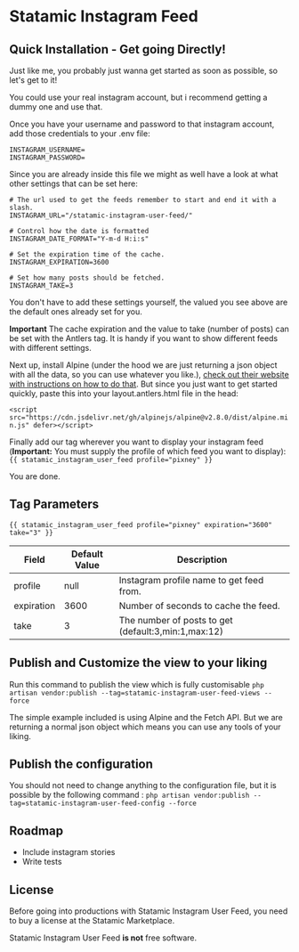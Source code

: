 # Statamic Instagram Feed

## Quick Installation - Get going Directly!
Just like me, you probably just wanna get started as soon as possible, so let's
get to it!

You could use your real instagram account, but i recommend getting a dummy one
and use that.

Once you have your username and password to that instagram account, add those credentials
to your .env file: 

```
INSTAGRAM_USERNAME=
INSTAGRAM_PASSWORD=
```

Since you are already inside this file we might as well have a look at what other settings
that can be set here:

```
# The url used to get the feeds remember to start and end it with a slash.
INSTAGRAM_URL="/statamic-instagram-user-feed/"

# Control how the date is formatted
INSTAGRAM_DATE_FORMAT="Y-m-d H:i:s"

# Set the expiration time of the cache.
INSTAGRAM_EXPIRATION=3600

# Set how many posts should be fetched.
INSTAGRAM_TAKE=3
```

You don't have to add these settings yourself, the valued you see above are the
default ones already set for you.

**Important** The cache expiration and the value to take (number of posts) can
be set with the Antlers tag. It is handy if you want to show different feeds with
different settings.

Next up, install Alpine (under the hood we are just returning a json object with
all the data, so you can use whatever you like.), [check out their website with instructions
on how to do that](https://github.com/alpinejs/alpine). But since you just want to get
started quickly, paste this into your layout.antlers.html file in the head:

`<script src="https://cdn.jsdelivr.net/gh/alpinejs/alpine@v2.8.0/dist/alpine.min.js" defer></script>`

Finally add our tag wherever you want to display your instagram feed (**Important:** You must 
supply the profile of which feed you want to display):
`{{ statamic_instagram_user_feed profile="pixney" }}`

You are done.


## Tag Parameters

```
{{ statamic_instagram_user_feed profile="pixney" expiration="3600" take="3" }}
```

| Field       | Default Value | Description                                |
|-------------|---------------|--------------------------------------------|
| profile     | null          | Instagram profile name to get feed from.            |
| expiration  | 3600          | Number of seconds to cache the feed.                |
| take        | 3             | The number of posts to get (default:3,min:1,max:12) |


## Publish and Customize the view to your liking
Run this command to publish the view which is fully customisable `php artisan vendor:publish --tag=statamic-instagram-user-feed-views --force`

The simple example included is using Alpine and the Fetch API. But we are returning a normal json object which
means you can use any tools of your liking.

## Publish the configuration
You should not need to change anything to the configuration file, but it 
is possible by the following command : `php artisan vendor:publish --tag=statamic-instagram-user-feed-config --force`

## Roadmap

- Include instagram stories
- Write tests

## License

Before going into productions with Statamic Instagram User Feed, you need to buy a license at the Statamic Marketplace.

Statamic Instagram User Feed **is not** free software.


